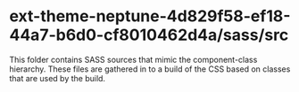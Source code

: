 # ext-theme-neptune-4d829f58-ef18-44a7-b6d0-cf8010462d4a/sass/src

This folder contains SASS sources that mimic the component-class hierarchy. These files
are gathered in to a build of the CSS based on classes that are used by the build.
